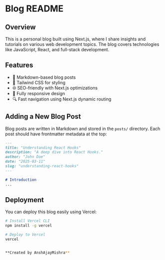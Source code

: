 # Blog README

## Overview
This is a personal blog built using Next.js, where I share insights and tutorials on various web development topics. The blog covers technologies like JavaScript, React, and full-stack development.

## Features
- 📝 Markdown-based blog posts
- 🎨 Tailwind CSS for styling
- 🌐 SEO-friendly with Next.js optimizations
- 📱 Fully responsive design
- 🔍 Fast navigation using Next.js dynamic routing

## Adding a New Blog Post
Blog posts are written in Markdown and stored in the `posts/` directory. Each post should have frontmatter metadata at the top:

```md
---
title: "Understanding React Hooks"
description: "A deep dive into React Hooks."
author: "John Doe"
date: "2025-03-11"
slug: "understanding-react-hooks"
---

# Introduction
...
```

## Deployment
You can deploy this blog easily using Vercel:

```bash
# Install Vercel CLI
npm install -g vercel

# Deploy to Vercel
vercel


**Created by AnshAjayMishra**


